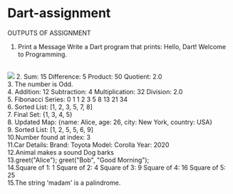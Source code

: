 # Dart-assignment
OUTPUTS OF ASSIGNMENT
<br>
1. Print a Message Write a Dart program that prints: Hello, Dart! Welcome to Programming.
<br>
<img src="sanps\F:\Renny\A RENNY\Coding\dart_assign\Dart-assignment\snaps\Capture_1.PNG">
2. Sum: 15  
   Difference: 5  
   Product: 50  
   Quotient: 2.0
<br>
3. The number is Odd.
<br>
4. Addition: 12  
   Subtraction: 4  
   Multiplication: 32  
   Division: 2.0
<br>
5. Fibonacci Series:  
   0 1 1 2 3 5 8 13 21 34
<br>
6. Sorted List: [1, 2, 3, 5, 7, 8]
<br>
7. Final Set: {1, 3, 4, 5}
<br>
8. Updated Map: {name: Alice, age: 26, city: New York, country: USA}
<br>
9. Sorted List: [1, 2, 5, 5, 6, 9]
<br>
10.Number found at index: 3
<br>
11.Car Details:  
   Brand: Toyota  
   Model: Corolla  
   Year: 2020
<br>
12.Animal makes a sound  
   Dog barks
<br>
13.greet("Alice");
  greet("Bob", "Good Morning");
<br>
14.Square of 1: 1  
   Square of 2: 4  
   Square of 3: 9  
   Square of 4: 16  
   Square of 5: 25
<br>
15.The string 'madam' is a palindrome.
